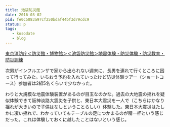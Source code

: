 ```yaml
---
title: 池袋防災館
date: 2016-03-02
pid: fe0c5083a97cf250bdaf44bf3d79cdc9
status: p
tags:
   - kosodate
   - blog
---
```


[東京消防庁＜防災館・博物館＞＜池袋防災館＞地震体験・防災体験・防災教育・防災訓練][1]

次男がインフルエンザで家から出られない週末に、長男を連れて行くところに困って行ってみた。いちおう予約を入れていったけど防災体験ツアー（ショートコース）参加者は2組5名くらいで少なかった。

わりと大規模な地震体験装置があるのが目玉なのかな。過去の大地震の揺れを疑似体験できて阪神淡路大震災を子供と、東日本大震災を一人で（こちらはかなり揺れが大きいので子供はなしということらしい）体験した。東日本大震災はたしかに凄い揺れで、わかっていてもテーブルの足につかまるのが精一杯という感じだった。これは体験しておくに越したことはないという感じ。

[1]:	http://www.tfd.metro.tokyo.jp/hp-ikbskan/